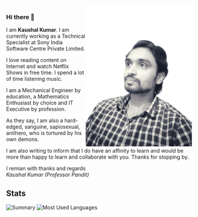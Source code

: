 <img align="right" src="https://github.com/sirkaushalkumar/sirkaushalkumar/blob/master/image.png" width=288px height=384px/>

### Hi there 👋

I am **Kaushal Kumar**. I am currently working as a Technical Specialist at Sony India Software Centre Private Limited. 

I love reading content on Internet and watch Netflix Shows in free time. I spend a lot of time listening music.

I am a Mechanical Engineer by education, a Mathematics Enthusiast by choice and IT Executive by profession. 

As they say, I am also a hard-edged, sanguine, sapiosexual, antihero, who is tortured by his own demons. 

I am also writing to inform that I do have an affinity to learn and would be more than happy to learn and collaborate with you. Thanks for stopping by.

I remian with thanks and regards <br/>
_Kaushal Kumar (Professor Pandit)_

## Stats
<p>
  <img alt="Summary" src="https://github-profile-summary-cards.vercel.app/api/cards/profile-details?username=sirkaushalkumar&theme=dark" />
  <img alt="Most Used Languages" src="https://github-readme-stats.vercel.app/api/top-langs/?username=sirkaushalkumar&theme=transparent" />
</p>

<!--
**sirkaushalkumar/sirkaushalkumar** is a ✨ _special_ ✨ repository because its `README.md` (this file) appears on your GitHub profile.

Here are some ideas to get you started:

- 🔭 I’m currently working on ...
- 🌱 I’m currently learning ...
- 👯 I’m looking to collaborate on ...
- 🤔 I’m looking for help with ...
- 💬 Ask me about ...
- 📫 How to reach me: ...
- 😄 Pronouns: ...
- ⚡ Fun fact: ...
-->

<!--![Professor Pandit's github stats](https://github-readme-stats.vercel.app/api?username=sirkaushalkumar&show_icons=true&theme=transparent)<br> -->
